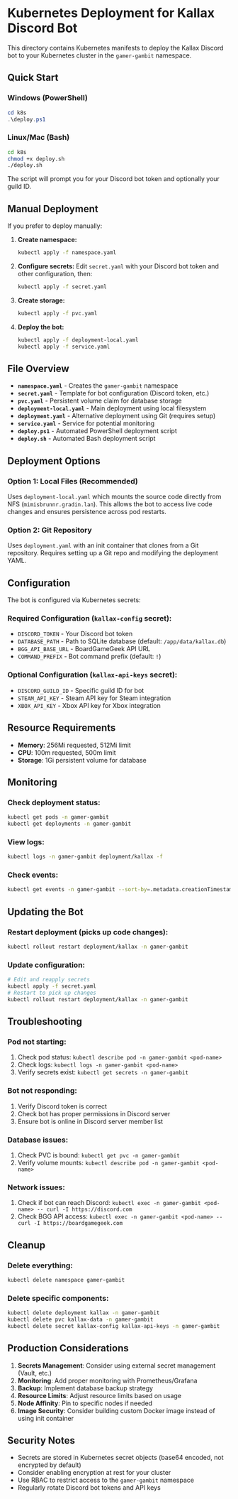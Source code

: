 # Kubernetes Deployment for Kallax Discord Bot

This directory contains Kubernetes manifests to deploy the Kallax Discord bot to your Kubernetes cluster in the `gamer-gambit` namespace.

## Quick Start

### Windows (PowerShell)
```powershell
cd k8s
.\deploy.ps1
```

### Linux/Mac (Bash)
```bash
cd k8s
chmod +x deploy.sh
./deploy.sh
```

The script will prompt you for your Discord bot token and optionally your guild ID.

## Manual Deployment

If you prefer to deploy manually:

1. **Create namespace:**
   ```bash
   kubectl apply -f namespace.yaml
   ```

2. **Configure secrets:**
   Edit `secret.yaml` with your Discord bot token and other configuration, then:
   ```bash
   kubectl apply -f secret.yaml
   ```

3. **Create storage:**
   ```bash
   kubectl apply -f pvc.yaml
   ```

4. **Deploy the bot:**
   ```bash
   kubectl apply -f deployment-local.yaml
   kubectl apply -f service.yaml
   ```

## File Overview

- **`namespace.yaml`** - Creates the `gamer-gambit` namespace
- **`secret.yaml`** - Template for bot configuration (Discord token, etc.)
- **`pvc.yaml`** - Persistent volume claim for database storage
- **`deployment-local.yaml`** - Main deployment using local filesystem
- **`deployment.yaml`** - Alternative deployment using Git (requires setup)
- **`service.yaml`** - Service for potential monitoring
- **`deploy.ps1`** - Automated PowerShell deployment script  
- **`deploy.sh`** - Automated Bash deployment script

## Deployment Options

### Option 1: Local Files (Recommended)
Uses `deployment-local.yaml` which mounts the source code directly from NFS (`mimisbrunnr.gradin.lan`). This allows the bot to access live code changes and ensures persistence across pod restarts.

### Option 2: Git Repository
Uses `deployment.yaml` with an init container that clones from a Git repository. Requires setting up a Git repo and modifying the deployment YAML.

## Configuration

The bot is configured via Kubernetes secrets:

### Required Configuration (`kallax-config` secret):
- `DISCORD_TOKEN` - Your Discord bot token
- `DATABASE_PATH` - Path to SQLite database (default: `/app/data/kallax.db`)
- `BGG_API_BASE_URL` - BoardGameGeek API URL
- `COMMAND_PREFIX` - Bot command prefix (default: `!`)

### Optional Configuration (`kallax-api-keys` secret):
- `DISCORD_GUILD_ID` - Specific guild ID for bot
- `STEAM_API_KEY` - Steam API key for Steam integration
- `XBOX_API_KEY` - Xbox API key for Xbox integration

## Resource Requirements

- **Memory**: 256Mi requested, 512Mi limit
- **CPU**: 100m requested, 500m limit
- **Storage**: 1Gi persistent volume for database

## Monitoring

### Check deployment status:
```bash
kubectl get pods -n gamer-gambit
kubectl get deployments -n gamer-gambit
```

### View logs:
```bash
kubectl logs -n gamer-gambit deployment/kallax -f
```

### Check events:
```bash
kubectl get events -n gamer-gambit --sort-by=.metadata.creationTimestamp
```

## Updating the Bot

### Restart deployment (picks up code changes):
```bash
kubectl rollout restart deployment/kallax -n gamer-gambit
```

### Update configuration:
```bash
# Edit and reapply secrets
kubectl apply -f secret.yaml
# Restart to pick up changes
kubectl rollout restart deployment/kallax -n gamer-gambit
```

## Troubleshooting

### Pod not starting:
1. Check pod status: `kubectl describe pod -n gamer-gambit <pod-name>`
2. Check logs: `kubectl logs -n gamer-gambit <pod-name>`
3. Verify secrets exist: `kubectl get secrets -n gamer-gambit`

### Bot not responding:
1. Verify Discord token is correct
2. Check bot has proper permissions in Discord server
3. Ensure bot is online in Discord server member list

### Database issues:
1. Check PVC is bound: `kubectl get pvc -n gamer-gambit`
2. Verify volume mounts: `kubectl describe pod -n gamer-gambit <pod-name>`

### Network issues:
1. Check if bot can reach Discord: `kubectl exec -n gamer-gambit <pod-name> -- curl -I https://discord.com`
2. Check BGG API access: `kubectl exec -n gamer-gambit <pod-name> -- curl -I https://boardgamegeek.com`

## Cleanup

### Delete everything:
```bash
kubectl delete namespace gamer-gambit
```

### Delete specific components:
```bash
kubectl delete deployment kallax -n gamer-gambit
kubectl delete pvc kallax-data -n gamer-gambit
kubectl delete secret kallax-config kallax-api-keys -n gamer-gambit
```

## Production Considerations

1. **Secrets Management**: Consider using external secret management (Vault, etc.)
2. **Monitoring**: Add proper monitoring with Prometheus/Grafana
3. **Backup**: Implement database backup strategy
4. **Resource Limits**: Adjust resource limits based on usage
5. **Node Affinity**: Pin to specific nodes if needed
6. **Image Security**: Consider building custom Docker image instead of using init container

## Security Notes

- Secrets are stored in Kubernetes secret objects (base64 encoded, not encrypted by default)
- Consider enabling encryption at rest for your cluster
- Use RBAC to restrict access to the `gamer-gambit` namespace
- Regularly rotate Discord bot tokens and API keys
